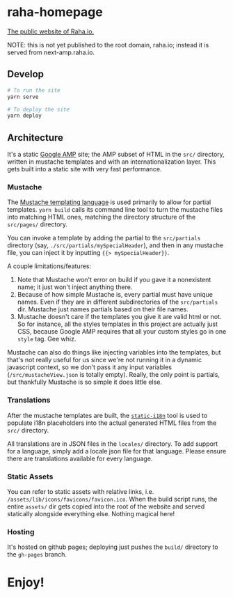 # raha-homepage

[The public website of Raha.io.](next-amp.raha.io)

NOTE: this is not yet published to the root domain, raha.io; instead it is
served from next-amp.raha.io.

## Develop

```bash
# To run the site
yarn serve

# To deploy the site
yarn deploy
```

## Architecture

It's a static [Google AMP](https://www.ampproject.org/) site; the AMP subset of
HTML in the `src/` directory, written in mustache templates and with an
internationalization layer. This gets built into a static site with very fast
performance.

### Mustache

The [Mustache templating language](http://mustache.github.io/) is used primarily
to allow for partial templates. `yarn build` calls its command line tool to turn
the mustache files into matching HTML ones, matching the directory structure of
the `src/pages/` directory.

You can invoke a template by adding the partial to the `src/partials` directory
(say, `./src/partials/mySpecialHeader`), and then in any mustache file, you can
inject it by inputting `{{> mySpecialHeader}}`.

A couple limitations/features:

1.  Note that Mustache won't error on build if you gave it a nonexistent name;
    it just won't inject anything there.
1.  Because of how simple Mustache is, every partial must have unique names.
    Even if they are in different subdirectories of the `src/partials` dir.
    Mustache just names partials based on their file names.
1.  Mustache doesn't care if the templates you give it are valid html or not. So
    for instance, all the styles templates in this project are actually just
    CSS, because Google AMP requires that all your custom styles go in one
    `style` tag. Gee whiz.

Mustache can also do things like injecting variables into the templates, but
that's not really useful for us since we're not running it in a dynamic
javascript context, so we don't pass it any input variables
(`/src/mustacheView.json` is totally empty). Really, the only point is partials,
but thankfully Mustache is so simple it does little else.

### Translations

After the mustache templates are built, the
[`static-i18n`](https://github.com/claudetech/node-static-i18n) tool is used to
populate i18n placeholders into the actual generated HTML files from the `src/`
directory.

All translations are in JSON files in the `locales/` directory. To add support
for a language, simply add a locale json file for that language. Please ensure
there are translations available for every language.

### Static Assets

You can refer to static assets with relative links, i.e.
`/assets/lib/icons/favicons/favicon.ico`. When the build script runs, the entire
`assets/` dir gets copied into the root of the website and served statically
alongside everything else. Nothing magical here!

### Hosting

It's hosted on github pages; deploying just pushes the `build/` directory to the
`gh-pages` branch.

# Enjoy!
